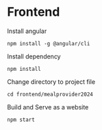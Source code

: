 # Frontend

Install angular

    npm install -g @angular/cli
Install dependency

    npm install   

Change directory to project file

    cd frontend/mealprovider2024

Build and Serve as a website

    npm start